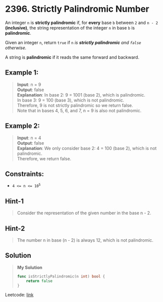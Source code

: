 # 2396. Strictly Palindromic Number

An integer `n` is **strictly palindromic** if, for **every** base `b` between `2` and `n - 2` **(inclusive)**, the string representation of the integer `n` in base `b` is **palindromic**.

Given an integer `n`, return `true` if `n` *is **strictly palindromic** and `false` otherwise.*

A string is **palindromic** if it reads the same forward and backward.

## Example 1:

> **Input**: n = 9 \
> **Output**: false \
> **Explanation**: In base 2: 9 = 1001 (base 2), which is palindromic. \
In base 3: 9 = 100 (base 3), which is not palindromic. \
Therefore, 9 is not strictly palindromic so we return false. \
Note that in bases 4, 5, 6, and 7, n = 9 is also not  palindromic. 

## Example 2:

> **Input**: n = 4 \
> **Output**: false \
> **Explanation**: We only consider base 2: 4 = 100 (base 2), which is not palindromic. \
Therefore, we return false.

## Constraints:

* <code>4 <= n <= 10<sup>5</sup></code>

## Hint-1
> Consider the representation of the given number in the base n - 2.

## Hint-2
> The number n in base (n - 2) is always 12, which is not palindromic.

## Solution
> **My Solution**
> ```go
> func isStrictlyPalindromic(n int) bool {
>     return false
> }
> ```

Leetcode: [link](https://leetcode.com/problems/strictly-palindromic-number/description/)    